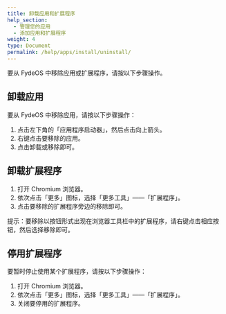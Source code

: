 ```yaml
---
title: 卸载应用和扩展程序
help_section:
  - 管理您的应用
  - 添加应用和扩展程序
weight: 4
type: Document
permalink: /help/apps/install/uninstall/
---
```


要从 FydeOS 中移除应用或扩展程序，请按以下步骤操作。

## 卸载应用

要从 FydeOS 中移除应用，请按以下步骤操作：

1. 点击左下角的「应用程序启动器」，然后点击向上箭头。
2. 右键点击要移除的应用。
3. 点击卸载或移除即可。

## 卸载扩展程序
1. 打开 Chromium 浏览器。
2. 依次点击「更多」图标，选择「更多工具」——「扩展程序」。
3. 点击要移除的扩展程序旁边的移除即可。

提示：要移除以按钮形式出现在浏览器工具栏中的扩展程序，请右键点击相应按钮，然后选择移除即可。

## 停用扩展程序

要暂时停止使用某个扩展程序，请按以下步骤操作：

1. 打开 Chromium 浏览器。
2. 依次点击「更多」图标，选择「更多工具」——「扩展程序」。
3. 关闭要停用的扩展程序。








